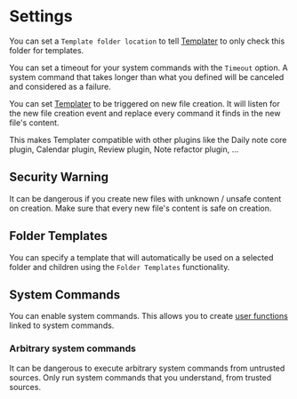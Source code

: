 # Settings

You can set a `Template folder location` to tell [Templater](https://github.com/SilentVoid13/Templater) to only check this folder for templates.

You can set a timeout for your system commands with the `Timeout` option. A system command that takes longer than what you defined will be canceled and considered as a failure.

You can set [Templater](https://github.com/SilentVoid13/Templater) to be triggered on new file creation. It will listen for the new file creation event and replace every command it finds in the new file's content.

This makes Templater compatible with other plugins like the Daily note core plugin, Calendar plugin, Review plugin, Note refactor plugin, ...

## Security Warning

It can be dangerous if you create new files with unknown / unsafe content on creation. Make sure that every new file's content is safe on creation.

## Folder Templates

You can specify a template that will automatically be used on a selected folder and children using the `Folder Templates` functionality.

## System Commands

You can enable system commands. This allows you to create [user functions](./user-functions/overview.md) linked to system commands.

### Arbitrary system commands

It can be dangerous to execute arbitrary system commands from untrusted sources. Only run system commands that you understand, from trusted sources.
